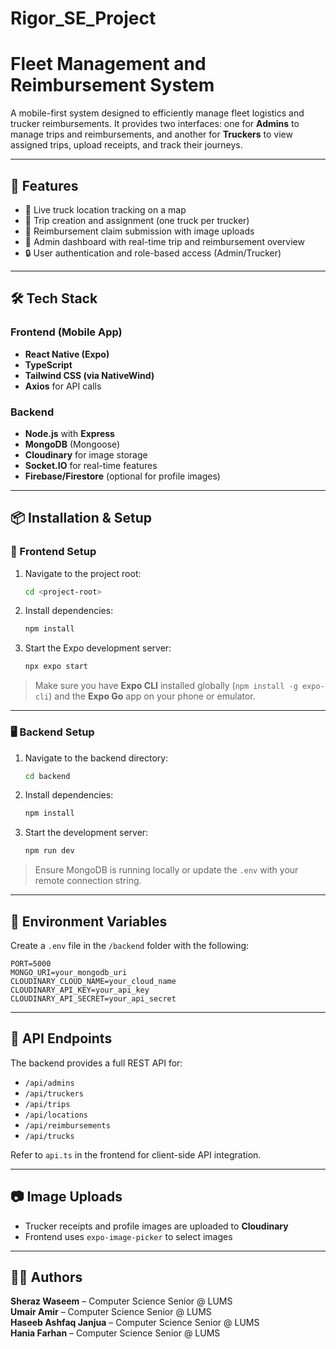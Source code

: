 # Rigor_SE_Project


# Fleet Management and Reimbursement System

A mobile-first system designed to efficiently manage fleet logistics and trucker reimbursements. It provides two interfaces: one for **Admins** to manage trips and reimbursements, and another for **Truckers** to view assigned trips, upload receipts, and track their journeys.

---

## 🚀 Features

- 📍 Live truck location tracking on a map
- 🚛 Trip creation and assignment (one truck per trucker)
- 🧾 Reimbursement claim submission with image uploads
- 📂 Admin dashboard with real-time trip and reimbursement overview
- 🔒 User authentication and role-based access (Admin/Trucker)

---

## 🛠️ Tech Stack

### Frontend (Mobile App)
- **React Native (Expo)**
- **TypeScript**
- **Tailwind CSS (via NativeWind)**
- **Axios** for API calls

### Backend
- **Node.js** with **Express**
- **MongoDB** (Mongoose)
- **Cloudinary** for image storage
- **Socket.IO** for real-time features
- **Firebase/Firestore** (optional for profile images)

---

## 📦 Installation & Setup

### 📱 Frontend Setup

1. Navigate to the project root:
   ```bash
   cd <project-root>

2. Install dependencies:

   ```bash
   npm install
   ```

3. Start the Expo development server:

   ```bash
   npx expo start
   ```

> Make sure you have **Expo CLI** installed globally (`npm install -g expo-cli`) and the **Expo Go** app on your phone or emulator.

---

### 🖥️ Backend Setup

1. Navigate to the backend directory:

   ```bash
   cd backend
   ```

2. Install dependencies:

   ```bash
   npm install
   ```

3. Start the development server:

   ```bash
   npm run dev
   ```

> Ensure MongoDB is running locally or update the `.env` with your remote connection string.

---

## 🔐 Environment Variables

Create a `.env` file in the `/backend` folder with the following:

```env
PORT=5000
MONGO_URI=your_mongodb_uri
CLOUDINARY_CLOUD_NAME=your_cloud_name
CLOUDINARY_API_KEY=your_api_key
CLOUDINARY_API_SECRET=your_api_secret
```

---

## 🧪 API Endpoints

The backend provides a full REST API for:

* `/api/admins`
* `/api/truckers`
* `/api/trips`
* `/api/locations`
* `/api/reimbursements`
* `/api/trucks`

Refer to `api.ts` in the frontend for client-side API integration.

---

## 📷 Image Uploads

* Trucker receipts and profile images are uploaded to **Cloudinary**
* Frontend uses `expo-image-picker` to select images

---


## 👨‍💻 Authors

**Sheraz Waseem** – Computer Science Senior @ LUMS  
**Umair Amir** – Computer Science Senior @ LUMS  
**Haseeb Ashfaq Janjua** – Computer Science Senior @ LUMS  
**Hania Farhan** – Computer Science Senior @ LUMS

